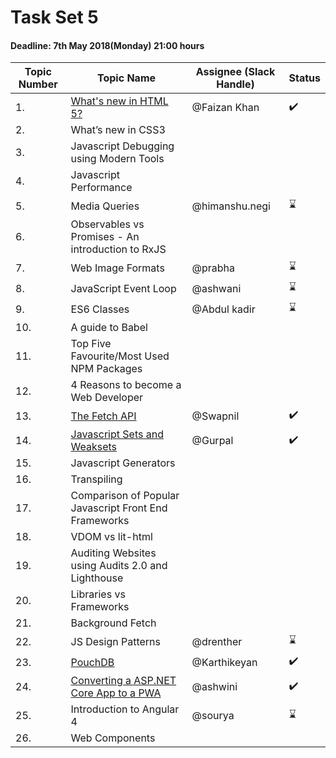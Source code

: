 # Task Set 5

#### Deadline: 7th May 2018(Monday) 21:00 hours

|Topic Number|Topic Name|Assignee (Slack Handle)|Status|
|---|---|---|---|
|1.|[What's new in HTML 5?](https://medium.com/beginners-guide-to-mobile-web-development/whats-new-in-html-5-4ce9d62bf114)|@Faizan Khan|:heavy_check_mark:|
|2.|What’s new in CSS3|||
|3.|Javascript Debugging using Modern Tools|||
|4.|Javascript Performance|||
|5.|Media Queries|@himanshu.negi|:hourglass:|
|6.|Observables vs Promises - An introduction to RxJS|||
|7.|Web Image Formats|@prabha|:hourglass:|
|8.|JavaScript Event Loop|@ashwani|:hourglass:|
|9.|ES6 Classes|@Abdul kadir|:hourglass:|
|10.|A guide to Babel|||
|11.|Top Five Favourite/Most Used NPM Packages|||
|12.|4 Reasons to become a Web Developer|||
|13.|[The Fetch API](https://medium.com/beginners-guide-to-mobile-web-development/the-fetch-api-2c962591f5c)|@Swapnil|:heavy_check_mark:|
|14.|[Javascript Sets and Weaksets](https://medium.com/beginners-guide-to-mobile-web-development/javascript-sets-and-weaksets-c5feae75adc0)|@Gurpal|:heavy_check_mark:|
|15.|Javascript Generators|||
|16.|Transpiling|||
|17.|Comparison of Popular Javascript Front End Frameworks|||
|18.|VDOM vs lit-html|||
|19.|Auditing Websites using Audits 2.0 and Lighthouse|||
|20.|Libraries vs Frameworks|||
|21.|Background Fetch|||
|22.|JS Design Patterns|@drenther|:hourglass:|
|23.|[PouchDB](https://medium.com/beginners-guide-to-mobile-web-development/getting-started-with-pouchdb-f0f3d7baebab)|@Karthikeyan|:heavy_check_mark:|
|24.|[Converting a ASP.NET Core App to a PWA](https://medium.com/beginners-guide-to-mobile-web-development/introduction-to-pwa-in-asp-net-core-application-da96c7cc4918)|@ashwini|:heavy_check_mark:|
|25.|Introduction to Angular 4|@sourya|:hourglass:|
|26.|Web Components|||
